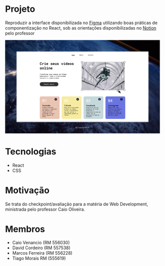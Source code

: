 # Projeto

Reproduzir a interface disponibilizada no [Figma](https://www.figma.com/design/9UoO20oNMIsv7BWpXpRiHP/Plataforma-de-v%C3%ADdeos?node-id=0-1&t=b6s26EuINyZalyCQ-1) utilizando boas práticas de componentização no React, sob as orientações disponibilizadas no [Notion](https://cherry-client-b8f.notion.site/Orienta-es-CP1-React-c9c2c2b8427b44a6b5338fc43f3c981b) pelo professor

<p align="center">
<img src="docs/preview.jpeg" width="800px">
</p>

# Tecnologias

- React
- CSS

# Motivação

Se trata do checkpoint/avaliação para a matéria de Web Development, ministrada pelo professor Caio Oliveira.

# Membros

- Caio Venancio (RM 556030)
- David Cordeiro (RM 557538)
- Marcos Ferreira (RM 556228)
- Tiago Morais RM (555619)
